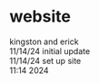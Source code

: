 # website
kingston and erick <br>
11/14/24 initial update
<br>
11/14/24 set up site
<br>
11:14 2024
